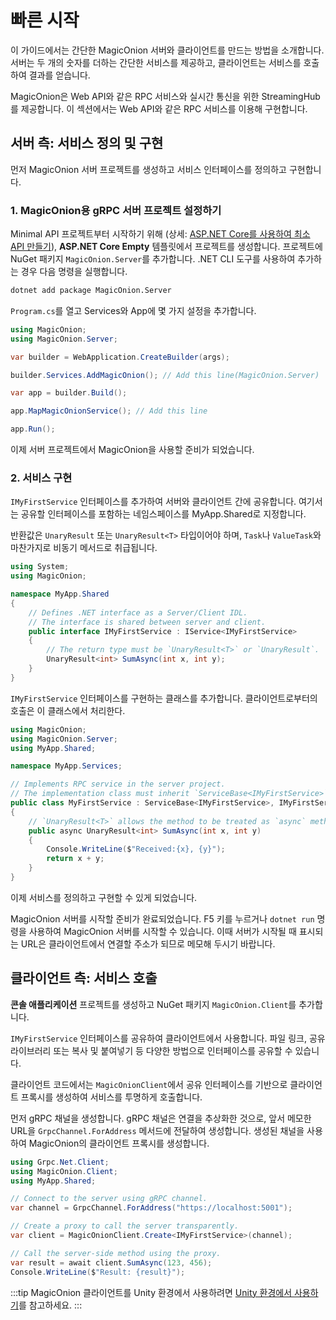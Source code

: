 # 빠른 시작
이 가이드에서는 간단한 MagicOnion 서버와 클라이언트를 만드는 방법을 소개합니다. 서버는 두 개의 숫자를 더하는 간단한 서비스를 제공하고, 클라이언트는 서비스를 호출하여 결과를 얻습니다.

MagicOnion은 Web API와 같은 RPC 서비스와 실시간 통신을 위한 StreamingHub를 제공합니다. 이 섹션에서는 Web API와 같은 RPC 서비스를 이용해 구현합니다.

## 서버 측: 서비스 정의 및 구현

먼저 MagicOnion 서버 프로젝트를 생성하고 서비스 인터페이스를 정의하고 구현합니다.

### 1. MagicOnion용 gRPC 서버 프로젝트 설정하기


Minimal API 프로젝트부터 시작하기 위해 (상세: [ASP.NET Core를 사용하여 최소 API 만들기](https://learn.microsoft.com/ko-kr/aspnet/core/tutorials/min-web-api)), **ASP.NET Core Empty** 템플릿에서 프로젝트를 생성합니다. 프로젝트에 NuGet 패키지 `MagicOnion.Server`를 추가합니다. .NET CLI 도구를 사용하여 추가하는 경우 다음 명령을 실행합니다.

```bash
dotnet add package MagicOnion.Server
```

`Program.cs`를 열고 Services와 App에 몇 가지 설정을 추가합니다.

```csharp
using MagicOnion;
using MagicOnion.Server;

var builder = WebApplication.CreateBuilder(args);

builder.Services.AddMagicOnion(); // Add this line(MagicOnion.Server)

var app = builder.Build();

app.MapMagicOnionService(); // Add this line

app.Run();
```

이제 서버 프로젝트에서 MagicOnion을 사용할 준비가 되었습니다.

### 2. 서비스 구현

`IMyFirstService` 인터페이스를 추가하여 서버와 클라이언트 간에 공유합니다. 여기서는 공유할 인터페이스를 포함하는 네임스페이스를 MyApp.Shared로 지정합니다.

반환값은 `UnaryResult` 또는 `UnaryResult<T>` 타입이어야 하며, `Task`나 `ValueTask`와 마찬가지로 비동기 메서드로 취급됩니다.

```csharp
using System;
using MagicOnion;

namespace MyApp.Shared
{
    // Defines .NET interface as a Server/Client IDL.
    // The interface is shared between server and client.
    public interface IMyFirstService : IService<IMyFirstService>
    {
        // The return type must be `UnaryResult<T>` or `UnaryResult`.
        UnaryResult<int> SumAsync(int x, int y);
    }
}
```

`IMyFirstService` 인터페이스를 구현하는 클래스를 추가합니다. 클라이언트로부터의 호출은 이 클래스에서 처리한다.

```csharp
using MagicOnion;
using MagicOnion.Server;
using MyApp.Shared;

namespace MyApp.Services;

// Implements RPC service in the server project.
// The implementation class must inherit `ServiceBase<IMyFirstService>` and `IMyFirstService`
public class MyFirstService : ServiceBase<IMyFirstService>, IMyFirstService
{
    // `UnaryResult<T>` allows the method to be treated as `async` method.
    public async UnaryResult<int> SumAsync(int x, int y)
    {
        Console.WriteLine($"Received:{x}, {y}");
        return x + y;
    }
}
```

이제 서비스를 정의하고 구현할 수 있게 되었습니다.

MagicOnion 서버를 시작할 준비가 완료되었습니다. F5 키를 누르거나 `dotnet run` 명령을 사용하여 MagicOnion 서버를 시작할 수 있습니다. 이때 서버가 시작될 때 표시되는 URL은 클라이언트에서 연결할 주소가 되므로 메모해 두시기 바랍니다.

## 클라이언트 측: 서비스 호출

**콘솔 애플리케이션** 프로젝트를 생성하고 NuGet 패키지 `MagicOnion.Client`를 추가합니다.

`IMyFirstService` 인터페이스를 공유하여 클라이언트에서 사용합니다. 파일 링크, 공유 라이브러리 또는 복사 및 붙여넣기 등 다양한 방법으로 인터페이스를 공유할 수 있습니다.

클라이언트 코드에서는 `MagicOnionClient`에서 공유 인터페이스를 기반으로 클라이언트 프록시를 생성하여 서비스를 투명하게 호출합니다.

먼저 gRPC 채널을 생성합니다. gRPC 채널은 연결을 추상화한 것으로, 앞서 메모한 URL을 `GrpcChannel.ForAddress` 메서드에 전달하여 생성합니다. 생성된 채널을 사용하여 MagicOnion의 클라이언트 프록시를 생성합니다.


```csharp
using Grpc.Net.Client;
using MagicOnion.Client;
using MyApp.Shared;

// Connect to the server using gRPC channel.
var channel = GrpcChannel.ForAddress("https://localhost:5001");

// Create a proxy to call the server transparently.
var client = MagicOnionClient.Create<IMyFirstService>(channel);

// Call the server-side method using the proxy.
var result = await client.SumAsync(123, 456);
Console.WriteLine($"Result: {result}");
```

:::tip
MagicOnion 클라이언트를 Unity 환경에서 사용하려면 [Unity 환경에서 사용하기](installation/unity)를 참고하세요.
:::
